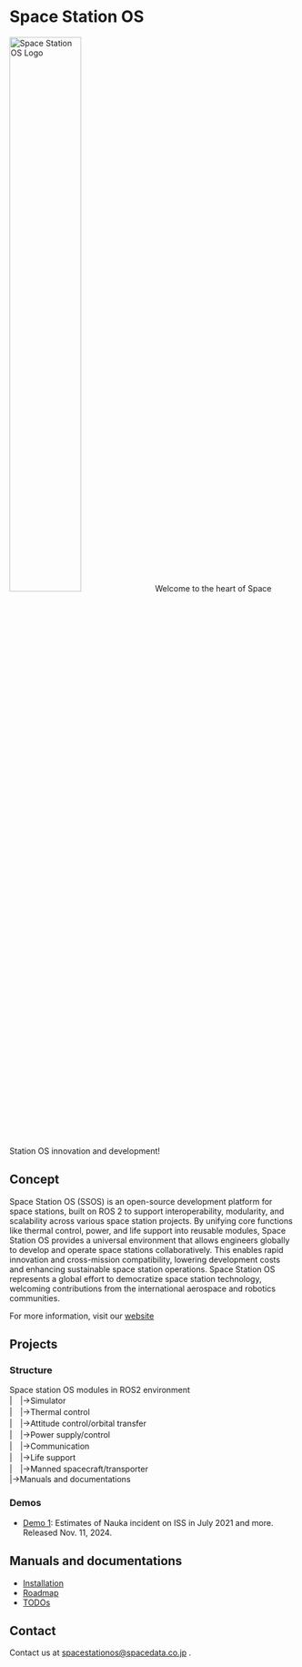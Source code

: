 # Space Station OS
<img src="https://github.com/space-station-os/space-station-os.github.io/raw/main/assets/logo/SSOS_LogoMark_TextSide_White_BGBlack.png" alt="Space Station OS Logo" width="50%" />
Welcome to the heart of Space Station OS innovation and development!

## Concept
Space Station OS (SSOS) is an open-source development platform for space stations, built on ROS 2 to support interoperability, modularity, and scalability across various space station projects. By unifying core functions like thermal control, power, and life support into reusable modules, Space Station OS provides a universal environment that allows engineers globally to develop and operate space stations collaboratively. This enables rapid innovation and cross-mission compatibility, lowering development costs and enhancing sustainable space station operations. Space Station OS represents a global effort to democratize space station technology, welcoming contributions from the international aerospace and robotics communities.  
  
For more information, visit our [website](https://spacestationos.com/)

## Projects

### Structure
Space station OS modules in ROS2 environment  
|　|→Simulator  
|　|→Thermal control  
|　|→Attitude control/orbital transfer  
|　|→Power supply/control  
|　|→Communication  
|　|→Life support  
|　|→Manned spacecraft/transporter  
|→Manuals and documentations  

### Demos
- [Demo 1](https://github.com/space-station-os/space_station_os): Estimates of Nauka incident on ISS in July 2021 and more. Released Nov. 11, 2024.

## Manuals and documentations
- [Installation](https://github.com/space-station-os/space_station_os)
- [Roadmap](https://spacestationos.com/#roadmap)
- [TODOs](https://github.com/space-station-os/space_station_os)

## Contact
Contact us at spacestationos@spacedata.co.jp .

